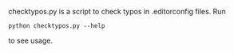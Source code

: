 checktypos.py is a script to check typos in .editorconfig files. Run

    python checktypos.py --help

to see usage.

